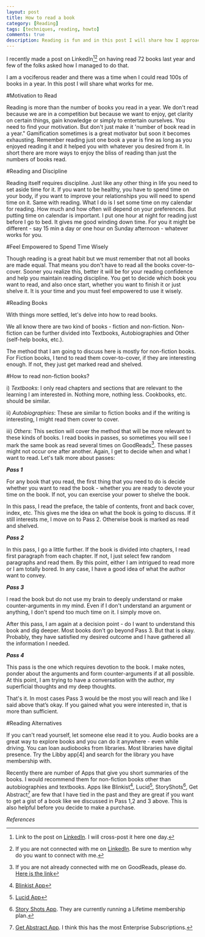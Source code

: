 ```yaml
---
layout: post
title: How to read a book
category: [Reading]
tags: [techniques, reading, howto]
comments: true
description: Reading is fun and in this post I will share how I approach reading and reading alternatives
---
```


I recently made a post on LinkedIn[^1][^2] on having read 72 books last year and few of the folks asked how I managed to do that. 

I am a vociferous reader and there was a time when I could read 100s of books in a year. In this post I will share what works for me. 

#Motivation to Read


Reading is more than the number of books you read in a year. We don't read because we are in a competition but because we want to enjoy, get clarity on certain things, gain knowledge or simply to entertain ourselves. You need to find your motivation. But don't just make it 'number of book read in a year." Gamification sometimes is a great motivator but soon it becomes exhausting. Remember
reading just one book a year is fine as long as you enjoyed reading it and it helped you with whatever you desired from it. In short there are more ways to enjoy the bliss of reading than just the numbers of books read.

#Reading and Discipline 


Reading itself requires discipline. Just like any other thing in life you need to set aside time for it. If you want to be healthy, you have to spend time on your body, if you want to improve your relationships you will need to spend time on it. Same with reading. What I do is I set some time on my calendar for reading. How much and how often will depend on your preferences. But putting time on calendar is important.  I put one hour at night for reading just before I go to bed. It gives me good winding down time. For you it might be different - say 15 min a day or one hour on Sunday afternoon - whatever works for you.

#Feel Empowered to Spend Time Wisely


Though reading is a great habit but we must remember that not all books are made equal. That means you don't have to read all the books cover-to-cover. Sooner you realize this, better it will be for your reading confidence and help you maintain reading discipline. You get to decide which book you want to read, and also once start, whether you want to finish it or just shelve it. It is your time and you must feel empowered to use it wisely. 


#Reading Books

With things more settled, let's delve into how to read books.

We all know there are two kind of books - fiction and non-fiction. Non-fiction can be further divided into Textbooks, Autobiographies and Other (self-help books, etc.). 

The method that I am going to discuss here is mostly for non-fiction books. For Fiction books, I tend to read them cover-to-cover, if they are interesting enough. If not, they just get marked read and shelved. 

#How to read non-fiction books?

i) *Textbooks*: I only read chapters and sections that are relevant to the learning I am interested in. Nothing more, nothing less. Cookbooks, etc. should be similar. 

ii) *Autobiographies*:   These are similar to fiction books and if the writing is interesting, I might read them cover to cover.

iii) *Others*: This section will cover the method that will be more relevant to these kinds of books. I read books in passes, so sometimes you will see I mark the same book as read several times on GoodReads[^3]. These passes might not occur one after another. Again, I get to decide when and what I want to read. Let's talk more about passes:

***Pass 1***

For any book that you read, the first thing that you need to do is decide whether you want to read the book - whether you are ready to devote your time on the book. If not, you can exercise your power to shelve the book. 

In this pass, I read the preface, the table of contents, front and back cover, index, etc. This gives me the idea on what the book is going to discuss. If it still interests me, I move on to Pass 2. Otherwise book is marked as read and shelved.

***Pass 2***

In this pass, I go a little further. If the book is divided into chapters, I read first paragraph from each chapter. If not, I just select few random paragraphs and read them. By this point, either I am intrigued to read more or I am totally bored. In any case, I have a good idea of what the author want to convey. 

***Pass 3***

 I read the book but do not use my brain to deeply understand or make counter-arguments in my mind. Even if I don't understand an argument or anything, I don't spend too much time on it. I simply move on. 

After this pass, I am again at a decision point - do I want to understand this book and dig deeper. Most books don't go beyond Pass 3. But that is okay. Probably, they have satisfied my desired outcome and I have gathered all the information I needed. 

***Pass 4***

 This pass is the one which requires devotion to the book. I make notes, ponder about the arguments and form counter-arguments if at all possible. At this point, I am trying to have a conversation with the author, my superficial thoughts and my deep thoughts.

That's it. In most cases Pass 3 would be the most you will reach and like I said above that’s okay. If you gained what you were interested in, that is more than sufficient.

#Reading Alternatives


 If you can't read yourself, let someone else read it to you. Audio books are a great way to explore books and you can do it anywhere - even while driving. You can loan audiobooks from libraries. Most libraries have digital presence. Try the Libby app[4] and search for the library you have membership with.

Recently there are number of Apps that give you short summaries of the books. I would recommend them for non-fiction books other than autobiographies and textbooks. Apps like Blinkist[^5], Lucid[^6], StoryShots[^7], Get Abstract[^8] are few that I have tied in the past and they are great if you want to get a gist of a book like we discussed in Pass 1,2 and 3 above. This is also helpful before you decide to make a purchase. 

*References*

[^1]: Link to the post on [LinkedIn](https://www.linkedin.com/posts/systemhalted_reading-booksreadin2021-activity-6886145172648837120-PR9d). I will cross-post it here one day.
[^2]: If you are not connected with me on [LinkedIn](https://www.linkedin.com/in/systemhalted/). Be sure to mention why do you want to connect with me. 
[^3]: If you are not already connected with me on GoodReads, please do. [Here is the link](www.goodreads.com/systemhalted)
[^4]: [Libby App](https://www.overdrive.com/apps/libby/). 
[^5]: [Blinkist App](https://www.blinkist.com)
[^6]: [Lucid App](https://lucid.fyi)
[^7]: [Story Shots App](https://www.getstoryshots.com). They are currently running a Lifetime membership plan.
[^8]: [Get Abstract App](https://www.getabstract.com/en/). I think this has the most Enterprise Subscriptions. 



